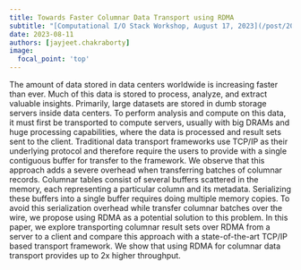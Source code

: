 ```yaml
---
title: Towards Faster Columnar Data Transport using RDMA
subtitle: "[Computational I/O Stack Workshop, August 17, 2023](/post/20230718-aug17/)"
date: 2023-08-11
authors: [jayjeet.chakraborty]
image:
  focal_point: 'top'
---
```


The amount of data stored in data centers worldwide is increasing faster than ever. Much of this data is stored to process, analyze, and extract valuable insights. Primarily, large datasets are stored in dumb storage servers inside data centers. To perform analysis and compute on this data, it must first be transported to compute servers, usually with big DRAMs and huge processing capabilities, where the data is processed and result sets sent to the client. Traditional data transport frameworks use TCP/IP as their underlying protocol and therefore require the users to provide with a single contiguous buffer for transfer to the framework. We observe that this approach adds a severe overhead when transferring batches of columnar records. Columnar tables consist of several buffers scattered in the memory, each representing a particular column and its metadata. Serializing these buffers into a single buffer requires doing multiple memory copies. To avoid this serialization overhead while transfer columnar batches over the wire, we propose using RDMA as a potential solution to this problem. In this paper, we explore transporting columnar result sets over RDMA from a server to a client and compare this approach with a state-of-the-art TCP/IP based transport framework. We show that using RDMA for columnar data transport provides up to 2x higher throughput. 